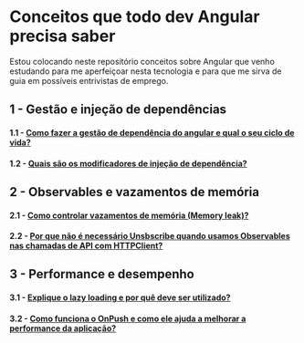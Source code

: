 # Conceitos que todo dev Angular precisa saber

Estou colocando neste repositório conceitos sobre Angular que venho estudando para me aperfeiçoar nesta tecnologia e para que me sirva de guia em possíveis entrivistas de emprego.

## 1 - Gestão e injeção de dependências

#### 1.1 - [Como fazer a gestão de dependência do angular e qual o seu ciclo de vida?](dependencias/gestao-dependencia.md)
#### 1.2 - [Quais são os modificadores de injeção de dependência?](dependencias/modificadores-injecao-dependencia.md)

## 2 - Observables e vazamentos de memória

#### 2.1 - [Como controlar vazamentos de memória (Memory leak)?](memory-leak/memory-leak.md)
#### 2.2 - [Por que não é necessário Unsbscribe quando usamos Observables nas chamadas de API com HTTPClient?](memory-leak/http-client.md)

## 3 - Performance e desempenho

#### 3.1 - [Explique o lazy loading e por quê deve ser utilizado?](performance/lazy-loading.md)
#### 3.2 - [Como funciona o OnPush e como ele ajuda a melhorar a performance da aplicação?](performance/onpush-strategy.md)
